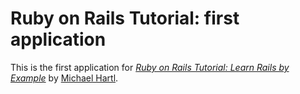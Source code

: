 #  Ruby on Rails Tutorial: first application

This is the first application for [*Ruby on Rails Tutorial: Learn Rails by Example*](http://railstutorial.org/)
by [Michael Hartl](http://michaelhartl.com/).